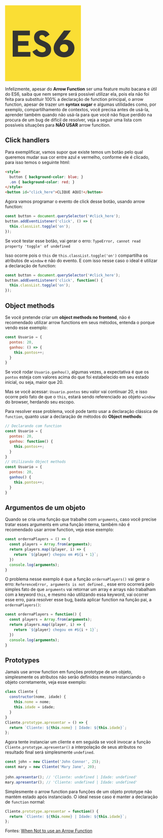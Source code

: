 ![ES6 Arrow Functions](/images/es6-logo.jpg "ES6 Arrow Functions")

Infelizmente, apesar do **Arrow Function** ser uma feature muito bacana e útil do ES6, saiba que nem sempre será possível utilizar ela, pois ela não foi feita para substituir 100% a declaração de function principal, o arrow function, apesar de trazer um **syntax sugar** e algumas utilidades como, por exemplo, compartilhamento de contextos, você precisa antes de usá-la, aprender também quando não usá-la para que você não fique perdido na procura de um bug de difícil de resolver, veja a seguir uma lista com possíveis situações para **NÃO USAR** arrow funcition.

## Click handlers

Para exemplificar, vamos supor que existe temos um botão pelo qual queremos mudar sua cor entre azul e vermelho, conforme ele é clicado, para isso temos o seguinte html:

``` html
<style>
  button { background-color: blue; }
  .on { background-color: red; }
</style>
<button id="click_here">CLIQUE AQUI!</button>
```

Agora vamos programar o evento de click desse botão, usando arrow function:

``` javascript
const button = document.querySelector('#click_here');
button.addEventListener('click', () => {
  this.classList.toggle('on');
});
```

Se você testar esse botão, vai gerar o erro: `TypeError, cannot read property 'toggle' of undefined`

Isso ocorre pois o `this` de `this.classList.toggle('on')` compartilha os atributos de `window` e não do evento. E com isso nesse caso o ideal é utilizar a declaração de function:

``` javascript
const button = document.querySelector('#click_here');
button.addEventListener('click', function() {
  this.classList.toggle('on');
});
```

## Object methods

Se você pretende criar um **object methods no frontend**, não é recomendado utilizar arrow functions em seus métodos, entenda o porque vendo esse exemplo:

``` javascript
const Usuario = {
  pontos: 20,
  ganhou: () => {
    this.pontos++;
  }
}
```

Se você rodar `Usuario.ganhou()`, algumas vezes, a expectativa é que os `pontos` esteja com valores acima do que foi estabelecido em seu estado inicial, ou seja, maior que 20.

Mas se você acessar: `Usuario.pontos` seu valor vai continuar 20, e isso ocorre pelo fato de que o `this`, estará sendo referenciado ao objeto `window` do browser, herdando seu escopo.

Para resolver esse problema, você pode tanto usar a declaração clássica de `function`, quanto usar a declaração de métodos do **Object methods**:

``` javascript
// Declarando com function
const Usuario = {
  pontos: 20,
  ganhou: function() {
    this.pontos++;
  }
}
// Utilizando Object methods
const Usuario = {
  pontos: 20,
  ganhou() {
    this.pontos++;
  }
}
```

## Argumentos de um objeto

Quando se cria uma função que trabalhe com `arguments`, caso você precise tratar esses arguments em uma função interna, também não é recomendado usar arrow function, veja esse exemplo:

``` javascript
const ordernaPlayers = () => {
  const players = Array.from(arguments);
  return players.map((player, i) => {
    return `${player} chegou em #${i + 1}`;
  })
  console.log(arguments);
}
```

O problema nesse exemplo é que a função `ordernaPlayers()` vai gerar o erro: `ReferenceError, arguments is not defined.`, esse erro ocorrerá pelo simples fato de que `arguments` vai retornar um array e arrays não trabalham com a keyword `this`, e mesmo não utilizando essa keyword, vai ocorrer esse erro, para resolver esse bug, basta aplicar function na função pai, a `ordernaPlayers()`:

``` javascript
const ordernaPlayers = function() {
  const players = Array.from(arguments);
  return players.map((player, i) => {
    return `${player} chegou em #${i + 1}`;
  })
  console.log(arguments);
}
```

## Prototypes

Jamais use arrow function em funções prototype de um objeto, simplesmente os atributos não serão definidos mesmo instanciando o objeto corretamente, veja esse exemplo:

``` javascript
class Cliente {
  constructor(nome, idade) {
    this.nome = nome;
    this.idade = idade;
  }  
}
Cliente.prototype.apresentar = () => {
  return `Cliente: ${this.nome} | Idade: ${this.idade}`;
};
```

Agora tente instanciar um cliente e em seguida se você invocar a função `Cliente.prototype.apresentar()` a interpolação de seus atributos no resultado final será simplesmente `undefined`.

``` javascript
const john = new Cliente('John Connor', 25);
const mary = new Cliente('Mary Jane', 20);

john.apresentar(); // 'Cliente: undefined | Idade: undefined'
mary.apresentar(); // 'Cliente: undefined | Idade: undefined'
```

Simplesmente o arrow function para funções de um objeto prototype não mantém estado após instanciado. O ideal nesse caso é manter a declaração de `function` normal:

``` javascript
Cliente.prototype.apresentar = function() {
  return `Cliente: ${this.nome} | Idade: ${this.idade}`;
};
```

Fontes: [When Not to use an Arrow Function](http://wesbos.com/arrow-function-no-no/)
